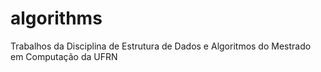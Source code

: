 # algorithms
Trabalhos da Disciplina de Estrutura de Dados e Algoritmos do Mestrado em Computação da UFRN
